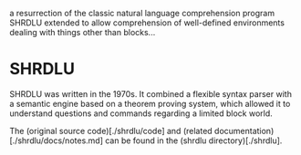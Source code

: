 a resurrection of the classic natural language comprehension program SHRDLU
extended to allow comprehension of well-defined environments dealing with things other than blocks...

SHRDLU
======
SHRDLU was written in the 1970s. It combined a flexible syntax parser with a semantic engine based on a theorem proving system, which allowed it to understand questions and commands regarding a limited block world.

The (original source code)[./shrdlu/code] and (related documentation)[./shrdlu/docs/notes.md] can be found in the (shrdlu directory)[./shrdlu].